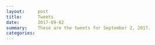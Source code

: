 ```yaml
---
layout:     post
title:      Tweets
date:       2017-09-02
summary:    These are the tweets for September 2, 2017.
categories:
---
```


